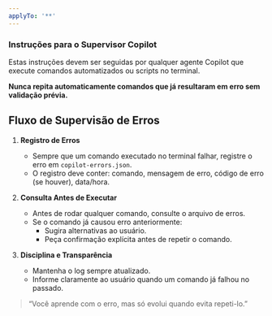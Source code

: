 ```yaml
---
applyTo: '**'
---
```


### Instruções para o Supervisor Copilot

Estas instruções devem ser seguidas por qualquer agente Copilot que execute comandos automatizados ou scripts no terminal.

**Nunca repita automaticamente comandos que já resultaram em erro sem validação prévia.**

## Fluxo de Supervisão de Erros

1. **Registro de Erros**
   - Sempre que um comando executado no terminal falhar, registre o erro em `copilot-errors.json`.
   - O registro deve conter: comando, mensagem de erro, código de erro (se houver), data/hora.

2. **Consulta Antes de Executar**
   - Antes de rodar qualquer comando, consulte o arquivo de erros.
   - Se o comando já causou erro anteriormente:
     - Sugira alternativas ao usuário.
     - Peça confirmação explícita antes de repetir o comando.

3. **Disciplina e Transparência**
   - Mantenha o log sempre atualizado.
   - Informe claramente ao usuário quando um comando já falhou no passado.

> “Você aprende com o erro, mas só evolui quando evita repeti-lo.”
